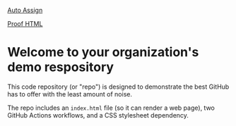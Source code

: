 [Auto Assign](https://github.com/Project-CodeCare/demo-repository/blob/main/.github/workflows/auto-assign.yml)

[Proof HTML](https://github.com/Project-CodeCare/demo-repository/blob/main/.github/workflows/proof-html.yml)

# Welcome to your organization's demo respository
This code repository (or "repo") is designed to demonstrate the best GitHub has to offer with the least amount of noise.

The repo includes an `index.html` file (so it can render a web page), two GitHub Actions workflows, and a CSS stylesheet dependency.
